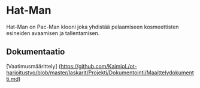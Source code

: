 # Hat-Man

Hat-Man on Pac-Man klooni joka yhdistää pelaamiseen kosmeettisten esineiden avaamisen ja tallentamisen.

## Dokumentaatio

[Vaatimusmäärittely] (https://github.com/KaimioL/ot-harjoitustyo/blob/master/laskarit/Projekti/Dokumentointi/Maaittelydokumentti.md)
